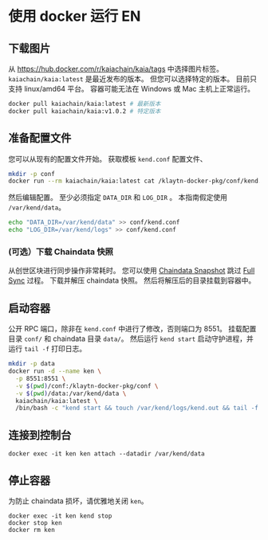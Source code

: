 # 使用 docker 运行 EN

## 下载图片

从 https://hub.docker.com/r/kaiachain/kaia/tags 中选择图片标签。 `kaiachain/kaia:latest` 是最近发布的版本。 但您可以选择特定的版本。 目前只支持 linux/amd64 平台。 容器可能无法在 Windows 或 Mac 主机上正常运行。

```sh
docker pull kaiachain/kaia:latest # 最新版本
docker pull kaiachain/kaia:v1.0.2 # 特定版本
```

## 准备配置文件

您可以从现有的配置文件开始。 获取模板 `kend.conf` 配置文件、

```sh
mkdir -p conf
docker run --rm kaiachain/kaia:latest cat /klaytn-docker-pkg/conf/kend.conf > conf/kend.conf
```

然后编辑配置。 至少必须指定 `DATA_DIR` 和 `LOG_DIR` 。 本指南假定使用 `/var/kend/data`。

```sh
echo "DATA_DIR=/var/kend/data" >> conf/kend.conf
echo "LOG_DIR=/var/kend/logs" >> conf/kend.conf
```

### (可选）下载 Chaindata 快照

从创世区块进行同步操作非常耗时。 您可以使用 [Chaindata Snapshot](../../misc/operation/chaindata-snapshot.md) 跳过 [Full Sync](../../learn/storage/block-sync.md#full-sync) 过程。 下载并解压 chaindata 快照。 然后将解压后的目录挂载到容器中。

## 启动容器

公开 RPC 端口，除非在 `kend.conf` 中进行了修改，否则端口为 8551。 挂载配置目录 `conf/` 和 chaindata 目录 `data/`。 然后运行 `kend start` 启动守护进程，并运行 `tail -f` 打印日志。

```sh
mkdir -p data
docker run -d --name ken \
  -p 8551:8551 \
  -v $(pwd)/conf:/klaytn-docker-pkg/conf \
  -v $(pwd)/data:/var/kend/data \
  kaiachain/kaia:latest \
  /bin/bash -c "kend start && touch /var/kend/logs/kend.out && tail -f /var/kend/logs/kend.out"
```

## 连接到控制台

```
docker exec -it ken ken attach --datadir /var/kend/data
```

## 停止容器

为防止 chaindata 损坏，请优雅地关闭 `ken`。

```
docker exec -it ken kend stop
docker stop ken
docker rm ken
```